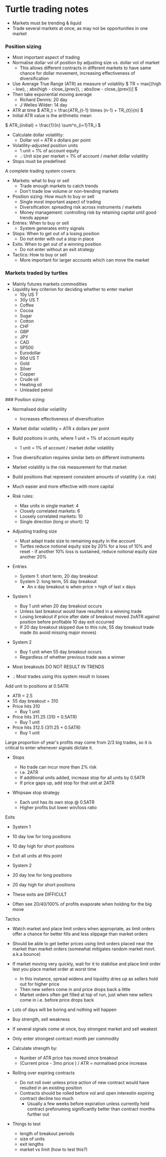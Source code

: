 # Turtle trading notes
- Markets must be trending & liquid
- Trade several markets at once, as may not be opportunities in one market

### Position sizing
- Most important aspect of trading
- Normalise dollar vol of position by adjusting size vs. dollar vol of market
    - This allows different contracts in different markets to have same chance for dollar movement, increasing effectiveness of diversification
- Use Average True Range (ATR) as measure of volatility
    $ TR = max[(high - low), \; abs(high - close_{prev}), \; abs(low - close_{prev})] $
- Then take exponential moving average
    - Richard Dennis: 20 day
    - J Welles Wilder: 14 day
- ATR at time 
$ ATR_t = \frac{ATR_{t-1} \times (n-1) + TR_{t}}{n} $
- Initial ATR value is the arithmetic mean

$ ATR_{initial} = \frac{1}{n} \sum^n_{i=1}TR_i $

- Calculate dollar volatility:
    - Dollar vol = ATR x dollars per point
- Volatility-adjusted position units
    - 1 unit = 1% of account equity
    - .: Unit size per market = 1% of account / market dollar volatility
- Stops must be predefined

A complete trading system covers:
- Markets: what to buy or sell
    - Trade enough markets to catch trends
    - Don't trade low volume or non-trending markets
- Position sizing: How much to buy or sell
    - Single most important aspect of trading
    - Diversification: spreading risk across instruments / markets
    - Money management: controlling risk by retaining capital until good trends appear
- Entries: When to buy or sell
    - System generates entry signals
- Stops: When to get out of a losing position
    - Do not enter with out a stop in place
- Exits: When to get out of a winning position
    - Do not enter without an exit strategy
- Tactics: How to buy or sell
    - More important for larger accounts which can move the market

### Markets traded by turtles
- Mainly futures markets  commodities
- Liquidity key criterion for deciding whether to enter market
    - 10y US T
    - 30y US T
    - Coffee
    - Cocoa
    - Sugar
    - Cotton
    - CHF
    - GBP
    - JPY
    - CAD
    - SP500
    - Eurodollar
    - 90d US T
    - Gold
    - Silver
    - Copper
    - Crude oil
    - Heating oil
    - Unleaded petrol

### Position sizing:
- Normalised dollar volatility
  - Increases effectiveness of diversification
- Market dollar volatility = ATR x dollars per point

- Build positions in units, where 1 unit = 1% of account equity
  - 1 unit = 1% of account / market dollar volatility

- True diversification requires similar bets on different instruments

- Market volatility is the risk measurement for that market
- Build positions that represent consistent amounts of volatility (i.e. risk)
- Much easier and more effective with more capital

- Risk rules:
  - Max units in single market: 4
  - Closely correlated markets: 6
  - Loosely correlated markets: 10
  - Single direction (long or short): 12 

- Adjusting trading size
  - Must adapt trade size to remaining equity in the account
  - Turtles reduce notional equity size by 20% for a loss of 10% and reset - if another 10% loss is sustained, reduce notional equity size another 20%

- Entries
  - System 1: short term, 20 day breakout
  - System 2: long term, 55 day breakout
    - An x day breakout is when price > high of last x days

- System 1
  - Buy 1 unit when 20 day breakout occurs
  - Unless last breakout would have resulted in a winning trade
  - Losing breakout if price after date of breakout moved 2xATR against position before profitable 10 day exit occurred
  - If 20 day breakout skipped due to this rule, 55 day breakout trade made (to avoid missing major moves)

- System 2
  - Buy 1 unit when 55 day breakout occurs
  - Regardless of whether previous trade was a winner

- Most breakouts DO NOT RESULT IN TRENDS
- .: Most trades using this system result in losses

Add unit to positions at 0.5ATR:
- ATR = 2.5
- 55 day breakout = 310
- Price hits 310
  - Buy 1 unit
- Price hits 311.25 (310 + 0.5ATR)
  - Buy 1 unit
- Price hits 312.5 (311.25 + 0.5ATR)
  - Buy 1 unit

Large proportion of year's profits may come from 2/3 big trades, so it is critical to enter whenever signals dictate it.

- Stops
  - No trade can incur more than 2% risk
  - i.e. 2ATR
  - If additional units added, increase stop for all units by 0.5ATR
  - If price gaps up, add stop for that unit at 2ATR

- Whipsaw stop strategy
  - Each unit has its own stop @ 0.5ATR
  - Higher profits but lower win/loss ratio

Exits
- System 1
- 10 day low for long positions
- 10 day high for short positions
- Exit all units at this point

- System 2
- 20 day low for long positions
- 20 day high for short positions

- These exits are DIFFICULT
- Often see 20/40/100% of profits evaporate when holding for the big move

Tactics
- Watch market and place limit orders when appropriate, as limit orders offer a chance for better fills and less slippage than market orders
- Should be able to get better prices using limit orders placed near the market than market orders (somewhat mitigates random market movt. a.k.a bounce)
- If market moving very quickly, wait for it to stabilise and place limit order lest you place market order at worst time
  - In this instance, spread widens and liquidity dries up as sellers hold out for higher price
  - Then new sellers come in and price drops back a little
  - Market orders often get filled at top of run, just when new sellers come in i.e. before price drops back

- Lots of days will be boring and nothing will happen

- Buy strength, sell weakness
- If several signals come at once, buy strongest market and sell weakest
- Only enter strongest contract month per commodity
- Calculate strength by:
  - Number of ATR price has moved since breakout
  - (Current price - 3mo price ) / ATR = normalised price increase
- Rolling over expiring contracts
  - Do not roll over unless price action of new contract would have resulted in an existing position
  - Contracts should be rolled before vol and open interestin expiring contract decline too much
    - Usually a few weeks before expiration unless currently held contract preforuming significantly better than contract months further out


- Things to test
  - length of breakout periods
  - size of units
  - exit lengths
  - market vs limit (how to test this?)